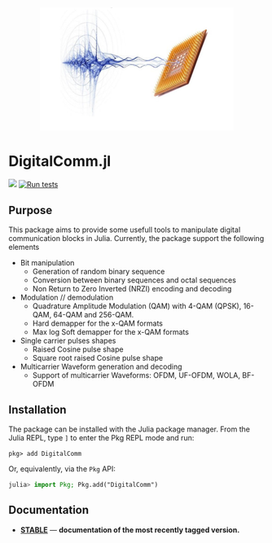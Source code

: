 <div align="center">
  <img src="docs/src/assets/logo.png" alt="Makie.jl" width="380">
</div>

# DigitalComm.jl

[![](https://img.shields.io/badge/docs-stable-blue.svg)](https://juliatelecom.github.io/DigitalComm.jl/dev/index.html)
[![Run tests](https://github.com/JuliaTelecom/DigitalComm.jl/actions/workflows/test.yml/badge.svg)](https://github.com/JuliaTelecom/DigitalComm.jl/actions/workflows/test.yml)

## Purpose

This package aims to provide some usefull tools to manipulate digital
communication blocks in Julia.
Currently, the package support the following elements

- Bit manipulation
  - Generation of random binary sequence
  - Conversion between binary sequences and octal sequences
  - Non Return to Zero Inverted (NRZI) encoding and decoding
- Modulation // demodulation
  - Quadrature Amplitude Modulation (QAM) with 4-QAM (QPSK), 16-QAM, 64-QAM and 256-QAM.
  - Hard demapper for the x-QAM formats
  - Max log Soft demapper for the x-QAM formats
- Single carrier pulses shapes
  - Raised Cosine pulse shape
  - Square root raised Cosine pulse shape
- Multicarrier Waveform generation and decoding
  - Support of multicarrier Waveforms: OFDM, UF-OFDM, WOLA, BF-OFDM

## Installation

The package can be installed with the Julia package manager.
From the Julia REPL, type `]` to enter the Pkg REPL mode and run:

```pkg
pkg> add DigitalComm
```

Or, equivalently, via the `Pkg` API:

```julia
julia> import Pkg; Pkg.add("DigitalComm")
```

## Documentation

- [**STABLE**](https://juliatelecom.github.io/DigitalComm.jl/dev/index.html) &mdash; **documentation of the most recently tagged version.**
